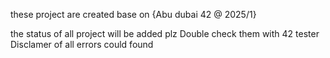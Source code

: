 these project are created base on {Abu dubai 42 @ 2025/1}

the status of all project will be added plz Double check them with 42 tester
Disclamer of all errors could found
